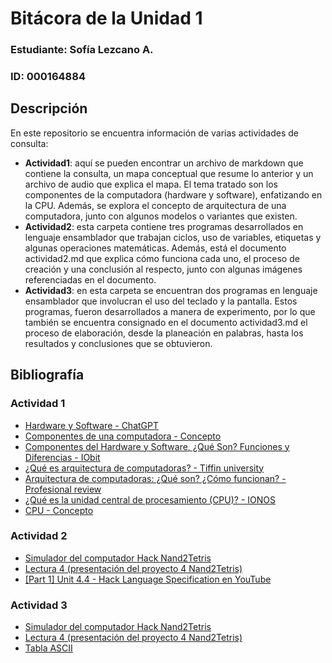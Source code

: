 # Bitácora de la Unidad 1
### Estudiante: Sofía Lezcano A.
### ID: 000164884

## Descripción
En este repositorio se encuentra información de varias actividades de consulta:
- **Actividad1**: aquí se pueden encontrar un archivo de markdown que contiene la consulta, un mapa conceptual que resume lo anterior y un archivo de audio que explica el mapa. El tema tratado son los componentes de la computadora (hardware y software), enfatizando en la CPU. Además, se explora el concepto de arquitectura de una computadora, junto con algunos modelos o variantes que existen.
- **Actividad2**: esta carpeta contiene tres programas desarrollados en lenguaje ensamblador que trabajan ciclos, uso de variables, etiquetas y algunas operaciones matemáticas. Además, está el documento actividad2.md que explica cómo funciona cada uno, el proceso de creación y una conclusión al respecto, junto con algunas imágenes referenciadas en el documento.
- **Actividad3**: en esta carpeta se encuentran dos programas en lenguaje ensamblador que involucran el uso del teclado y la pantalla. Estos programas, fueron desarrollados a manera de experimento, por lo que también se encuentra consignado en el documento actividad3.md el proceso de elaboración, desde la planeación en palabras, hasta los resultados y conclusiones que se obtuvieron.

## Bibliografía

### Actividad 1
- [Hardware y Software - ChatGPT](https://chatgpt.com/share/36773243-bc47-45ba-a2d4-c711510891e6)
- [Componentes de una computadora - Concepto](https://concepto.de/componentes-de-una-computadora/#ixzz8giwZ9LMA)
- [Componentes del Hardware y Software, ¿Qué Son? Funciones y Diferencias - IObit](https://blog.iobit.com/es/componentes-del-hardware-y-software-494)
- [¿Qué es arquitectura de computadoras? - Tiffin university](https://global.tiffin.edu/blog/que-es-arquitectura-de-computadoras)
- [Arquitectura de computadoras: ¿Qué son? ¿Cómo funcionan? - Profesional review](https://www.profesionalreview.com/2022/10/01/arquitectura-de-computadoras/)
- [¿Qué es la unidad central de procesamiento (CPU)? - IONOS](https://www.ionos.com/es-us/digitalguide/servidores/know-how/cpu/)
- [CPU - Concepto](https://concepto.de/cpu/#ixzz8gizgDZXv)

### Actividad 2
- [Simulador del computador Hack Nand2Tetris](https://nand2tetris.github.io/web-ide/cpu)
- [Lectura 4 (presentación del proyecto 4 Nand2Tetris)](https://drive.google.com/file/d/1HxjPmIZkFHl-BVW3qoz8eD9dqEuEyuBI/view)
- [[Part 1] Unit 4.4 - Hack Language Specification en YouTube](https://www.youtube.com/watch?v=Iw97932rzqU&list=PLrDd_kMiAuNmSb-CKWQqq9oBFN_KNMTaI&index=30)

### Actividad 3
- [Simulador del computador Hack Nand2Tetris](https://nand2tetris.github.io/web-ide/cpu)
- [Lectura 4 (presentación del proyecto 4 Nand2Tetris)](https://drive.google.com/file/d/1HxjPmIZkFHl-BVW3qoz8eD9dqEuEyuBI/view)
- [Tabla ASCII](https://www.ascii-code.com/es)